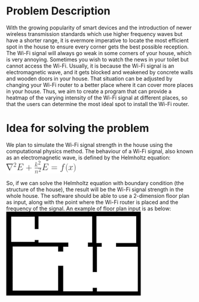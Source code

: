 # Problem Description
With the growing popularity of smart devices and the introduction of newer wireless transmission standards which use higher frequency waves but have a shorter range, it is evermore imperative to locate the most efficient spot in the house to ensure every corner gets the best possible reception. 
The Wi-Fi signal will always go weak in some corners of your house, which is very annoying. Sometimes you wish to watch the news in your toilet but cannot access the Wi-Fi. Usually, it is because the Wi-Fi signal is an electromagnetic wave, and it gets blocked and weakened by concrete walls and wooden doors in your house. That situation can be adjusted by changing your Wi-Fi router to a better place where it can cover more places in your house. Thus, we aim to create a program that can provide a heatmap of the varying intensity of the Wi-Fi signal at different places, so that the users can determine the most ideal spot to install the Wi-Fi router.

# Idea for solving the problem
We plan to simulate the Wi-Fi signal strength in the house using the computational physics method. 
The behaviour of a Wi-Fi signal, also known as an electromagnetic wave, is defined by the 
Helmholtz equation:
![alt text](equation.png)

So, if we can solve the Helmholtz equation with boundary condition (the structure of the house), 
the result will be the Wi-Fi signal strength in the whole house.
The software should be able to use a 2-dimension floor plan as input, along with the point where 
the Wi-Fi router is placed and the frequency of the signal. An example of floor plan input is as 
below:
![alt text](floor-plan.png)
